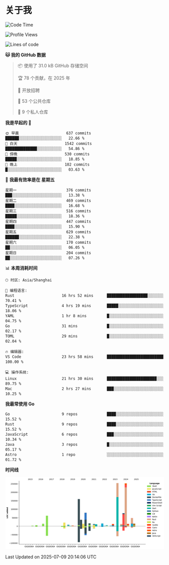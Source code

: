 # 关于我

<!--START_SECTION:waka-->
![Code Time](http://img.shields.io/badge/Code%20Time-3%2C941%20hrs%2018%20mins-blue)

![Profile Views](http://img.shields.io/badge/%E4%B8%AA%E4%BA%BA%E8%B5%84%E6%96%99%E8%A7%82%E7%9C%8B%E6%AC%A1%E6%95%B0-0-blue)

![Lines of code](https://img.shields.io/badge/%E4%BB%8E%E3%80%8CHello%20World%E3%80%8D%E8%B5%B7%E6%88%91%E5%B7%B2%E7%BB%8F%E5%86%99%E4%BA%86-1.2%20million%20%E8%A1%8C%E4%BB%A3%E7%A0%81-blue)

**🐱 我的 GitHub 数据** 

> 📦  使用了 31.0 kB GitHub 存储空间 
 > 
> 🏆 78 个贡献，在 2025 年
 > 
> 💼 开放招聘
 > 
> 📜 53 个公共仓库 
 > 
> 🔑 9 个私人仓库 
 > 
**我是早起的 🐤** 

```text
🌞 早晨                     637 commits         ██████░░░░░░░░░░░░░░░░░░░   22.66 % 
🌆 白天                     1542 commits        ██████████████░░░░░░░░░░░   54.86 % 
🌃 傍晚                     530 commits         █████░░░░░░░░░░░░░░░░░░░░   18.85 % 
🌙 晚上                     102 commits         █░░░░░░░░░░░░░░░░░░░░░░░░   03.63 % 
```
📅 **我最有效率是在 星期五** 

```text
星期一                      376 commits         ███░░░░░░░░░░░░░░░░░░░░░░   13.38 % 
星期二                      469 commits         ████░░░░░░░░░░░░░░░░░░░░░   16.68 % 
星期三                      516 commits         █████░░░░░░░░░░░░░░░░░░░░   18.36 % 
星期四                      447 commits         ████░░░░░░░░░░░░░░░░░░░░░   15.90 % 
星期五                      629 commits         ██████░░░░░░░░░░░░░░░░░░░   22.38 % 
星期六                      170 commits         ██░░░░░░░░░░░░░░░░░░░░░░░   06.05 % 
星期日                      204 commits         ██░░░░░░░░░░░░░░░░░░░░░░░   07.26 % 
```


📊 **本周消耗时间** 

```text
🕑︎ 时区: Asia/Shanghai

💬 编程语言: 
Rust                     16 hrs 52 mins      ██████████████████░░░░░░░   70.41 % 
TypeScript               4 hrs 19 mins       █████░░░░░░░░░░░░░░░░░░░░   18.06 % 
YAML                     1 hr 8 mins         █░░░░░░░░░░░░░░░░░░░░░░░░   04.75 % 
Go                       31 mins             █░░░░░░░░░░░░░░░░░░░░░░░░   02.17 % 
TOML                     29 mins             █░░░░░░░░░░░░░░░░░░░░░░░░   02.04 % 

🔥 编辑器: 
VS Code                  23 hrs 58 mins      █████████████████████████   100.00 % 

💻 操作系统: 
Linux                    21 hrs 30 mins      ██████████████████████░░░   89.75 % 
Mac                      2 hrs 27 mins       ███░░░░░░░░░░░░░░░░░░░░░░   10.25 % 
```

**我最常使用 Go** 

```text
Go                       9 repos             ████░░░░░░░░░░░░░░░░░░░░░   15.52 % 
Rust                     9 repos             ████░░░░░░░░░░░░░░░░░░░░░   15.52 % 
JavaScript               6 repos             ███░░░░░░░░░░░░░░░░░░░░░░   10.34 % 
Java                     3 repos             █░░░░░░░░░░░░░░░░░░░░░░░░   05.17 % 
Astro                    1 repo              ░░░░░░░░░░░░░░░░░░░░░░░░░   01.72 % 
```



**时间线**

![Lines of Code chart](https://raw.githubusercontent.com/catusax/catusax/master/assets/bar_graph.png)


 Last Updated on 2025-07-09 20:14:06 UTC
<!--END_SECTION:waka-->

